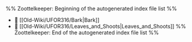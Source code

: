 %% Zoottelkeeper: Beginning of the autogenerated index file list  %%
- 📄 [[Old-Wiki/UFOR316/Bark|Bark]]
- 📄 [[Old-Wiki/UFOR316/Leaves_and_Shoots|Leaves_and_Shoots]]
%% Zoottelkeeper: End of the autogenerated index file list  %%
